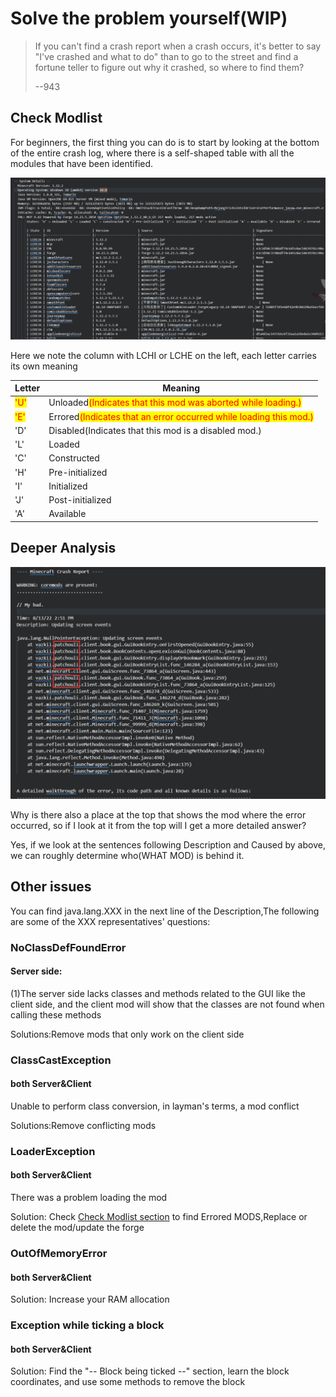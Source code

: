 # Solve the problem yourself(WIP)

> If you can't find a crash report when a crash occurs, it's better to say "I've crashed and what to do" than to go to the street and find a fortune teller to figure out why it crashed, so where to find them?
>
> &#x20;                                                                                                                                           \--943

## Check Modlist

For beginners, the first thing you can do is to start by looking at the bottom of the entire crash log, where there is a self-shaped table with all the modules that have been identified.

![](<../../../.gitbook/assets/image (3).png>)

Here we note the column with LCHI or LCHE on the left, each letter carries its own meaning

| Letter                              | Meaning                                                                                           |
| ----------------------------------- | ------------------------------------------------------------------------------------------------- |
| <mark style="color:red;">'U'</mark> | Unloaded<mark style="color:red;">(Indicates that this mod was aborted while loading.)</mark>      |
| <mark style="color:red;">'E'</mark> | Errored<mark style="color:red;">(Indicates that an error occurred while loading this mod.)</mark> |
| 'D'                                 | Disabled(Indicates that this mod is a disabled mod.)                                              |
| 'L'                                 | Loaded                                                                                            |
| 'C'                                 | Constructed                                                                                       |
| 'H'                                 | Pre-initialized                                                                                   |
| 'I'                                 | Initialized                                                                                       |
| 'J'                                 | Post-initialized                                                                                  |
| 'A'                                 | Available                                                                                         |

## Deeper Analysis

![](<../../../.gitbook/assets/image (12).png>)

Why is there also a place at the top that shows the mod where the error occurred, so if I look at it from the top will I get a more detailed answer?

Yes, if we look at the sentences following Description and Caused by above, we can roughly determine who(WHAT MOD) is behind it.

## Other issues

You can find java.lang.XXX in the next line of the Description,The following are some of the XXX representatives' questions:

### NoClassDefFoundError

#### Server side:

(1)The server side lacks classes and methods related to the GUI like the client side, and the client mod will show that the classes are not found when calling these methods

Solutions:Remove mods that only work on the client side

### ClassCastException

#### both Server\&Client

Unable to perform class conversion, in layman's terms, a mod conflict

Solutions:Remove conflicting mods

### LoaderException

#### both Server\&Client

There was a problem loading the mod

Solution: Check [Check Modlist section](solve-the-problem-yourself-wip.md#check-modlist) to find Errored MODS,Replace or delete the mod/update the forge

### OutOfMemoryError

#### both Server\&Client

Solution: Increase your RAM allocation

### Exception while ticking a block

#### both Server\&Client

Solution: Find the "-- Block being ticked --" section, learn the block coordinates, and use some methods to remove the block

